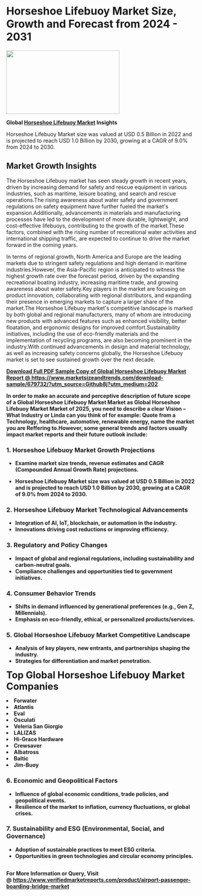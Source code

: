 <H1>Horseshoe Lifebuoy Market Size, Growth and Forecast from 2024 - 2031</H1><img class="aligncenter size-medium wp-image-584254" src="https://thirdeyenews.in/wp-content/uploads/2024/09/Global-Market-Research-300x168.jpeg" alt="" width="300" height="168" /><p><strong>Global&nbsp;<a href="https://www.marketsizeandtrends.com/download-sample/679732/?utm_source=Github8j?utm_medium=202">Horseshoe Lifebuoy Market</a> Insights</strong></p><p>Horseshoe Lifebuoy Market size was valued at USD 0.5 Billion in 2022 and is projected to reach USD 1.0 Billion by 2030, growing at a CAGR of 9.0% from 2024 to 2030.</p><p><h2>Market Growth Insights</h2> <p>The Horseshoe Lifebuoy market has seen steady growth in recent years, driven by increasing demand for safety and rescue equipment in various industries, such as maritime, leisure boating, and search and rescue operations.The rising awareness about water safety and government regulations on safety equipment have further fueled the market's expansion.Additionally, advancements in materials and manufacturing processes have led to the development of more durable, lightweight, and cost-effective lifebuoys, contributing to the growth of the market.These factors, combined with the rising number of recreational water activities and international shipping traffic, are expected to continue to drive the market forward in the coming years.</p> <p><strong><a href="#"></a></strong></p> <p>In terms of regional growth, North America and Europe are the leading markets due to stringent safety regulations and high demand in maritime industries.However, the Asia-Pacific region is anticipated to witness the highest growth rate over the forecast period, driven by the expanding recreational boating industry, increasing maritime trade, and growing awareness about water safety.Key players in the market are focusing on product innovation, collaborating with regional distributors, and expanding their presence in emerging markets to capture a larger share of the market.The Horseshoe Lifebuoy market's competitive landscape is marked by both global and regional manufacturers, many of whom are introducing new products with advanced features such as enhanced visibility, better floatation, and ergonomic designs for improved comfort.Sustainability initiatives, including the use of eco-friendly materials and the implementation of recycling programs, are also becoming prominent in the industry.With continued advancements in design and material technology, as well as increasing safety concerns globally, the Horseshoe Lifebuoy market is set to see sustained growth over the next decade.</p> <p><strong><a href="#"></p><p><span class=""><strong>Download Full PDF Sample Copy of Global Horseshoe Lifebuoy Market Report</strong> @ <a href="https://www.marketsizeandtrends.com/download-sample/679732/?utm_source=Github8j?utm_medium=202" target="_blank">https://www.marketsizeandtrends.com/download-sample/679732/?utm_source=Github8j?utm_medium=202</a></span></p><p>In order to make an accurate and perceptive description of future scope of a Global&nbsp;Horseshoe Lifebuoy Market Market as Global&nbsp;Horseshoe Lifebuoy Market Market of 2025, you need to describe a clear Vision &ndash; What Industry or Linda can you think of for example: Quote from a Technology, healthcare, automotive, renewable energy, name the market you are Reffering to.However, some general trends and factors usually impact market reports and their future outlook include:</p><h3>1.&nbsp;<strong>Horseshoe Lifebuoy Market Growth Projections</strong></h3><ul><li>Examine market size trends, revenue estimates and CAGR (Compounded Annual Growth Rate) projections.</li><li><p>Horseshoe Lifebuoy Market size was valued at USD 0.5 Billion in 2022 and is projected to reach USD 1.0 Billion by 2030, growing at a CAGR of 9.0% from 2024 to 2030.</p></li></ul><h3>2.&nbsp;<strong>Horseshoe Lifebuoy Market Technological Advancements</strong></h3><ul><li>Integration of AI, IoT, blockchain, or automation in the industry.</li><li>Innovations driving cost reductions or improving efficiency.</li></ul><h3>3.&nbsp;<strong>Regulatory and Policy Changes</strong></h3><ul><li>Impact of global and regional regulations, including sustainability and carbon-neutral goals.</li><li>Compliance challenges and opportunities tied to government initiatives.</li></ul><h3>4.&nbsp;<strong>Consumer Behavior Trends</strong></h3><ul><li>Shifts in demand influenced by generational preferences (e.g., Gen Z, Millennials).</li><li>Emphasis on eco-friendly, ethical, or personalized products/services.</li></ul><h3>5.&nbsp;<strong>Global Horseshoe Lifebuoy Market Competitive Landscape</strong></h3><ul><li>Analysis of key players, new entrants, and partnerships shaping the industry.</li><li>Strategies for differentiation and market penetration.</li></ul><p data-pm-slice="1 1 []"><span style="color: inherit; font-family: inherit; font-size: 25px;">Top Global Horseshoe Lifebuoy Market Companies</span></p><div class="" data-test-id=""><p><li>Forwater</li><li> Atlantis</li><li> Eval</li><li> Osculati</li><li> Veleria San Giorgio</li><li> LALIZAS</li><li> Hi-Grace Hardware</li><li> Crewsaver</li><li> Albatross</li><li> Baltic</li><li> Jim-Buoy</li></p></div><h3>6.&nbsp;<strong>Economic and Geopolitical Factors</strong></h3><ul><li>Influence of global economic conditions, trade policies, and geopolitical events.</li><li>Resilience of the market to inflation, currency fluctuations, or global crises.</li></ul><h3>7.&nbsp;<strong>Sustainability and ESG (Environmental, Social, and Governance)</strong></h3><ul><li>Adoption of sustainable practices to meet ESG criteria.</li><li>Opportunities in green technologies and circular economy principles.</li></ul><h2><strong style="font-size: 14px;">For More Information or Query, Visit @&nbsp;</strong><a style="background-color: #ffffff; font-size: 14px;" href="https://www.marketsizeandtrends.com/report/horseshoe-lifebuoy-market/" target="_blank">https://www.verifiedmarketreports.com/product/airport-passenger-boarding-bridge-market</a></h2>